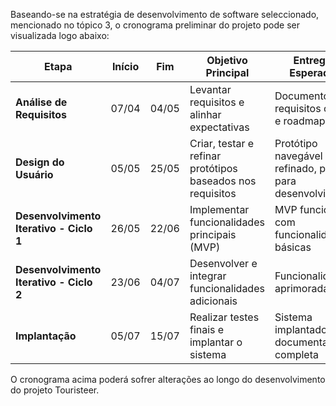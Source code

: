 
Baseando-se na estratégia de desenvolvimento de software seleccionado, mencionado no tópico 3, o cronograma preliminar do projeto pode ser visualizada logo abaixo:

| **Etapa**                     | **Início** | **Fim**   | **Objetivo Principal**                                | **Entregas Esperadas**                          | **Validação do Cliente**                          |
|-------------------------------|------------|-----------|-------------------------------------------------------|------------------------------------------------|---------------------------------------------------|
| **Análise de Requisitos**      | 07/04      | 04/05     | Levantar requisitos e alinhar expectativas            | Documento de requisitos claros e roadmap inicial | Reunião para validação e aprovação dos requisitos |
| **Design do Usuário**          | 05/05      | 25/05     | Criar, testar e refinar protótipos baseados nos requisitos | Protótipo navegável e refinado, pronto para desenvolvimento | Apresentação do protótipo para feedback e aprovação |
| **Desenvolvimento Iterativo - Ciclo 1** | 26/05 | 22/06 | Implementar funcionalidades principais (MVP)          | MVP funcional com funcionalidades básicas       | Demonstração do MVP para validação                |
| **Desenvolvimento Iterativo - Ciclo 2** | 23/06 | 04/07 | Desenvolver e integrar funcionalidades adicionais     | Funcionalidades aprimoradas                     | Feedback sobre funcionalidades adicionais         |
| **Implantação**                | 05/07      | 15/07     | Realizar testes finais e implantar o sistema          | Sistema implantado e documentação completa      | Aceitação final do sistema pelo cliente           |

O cronograma acima poderá sofrer alterações ao longo do desenvolvimento do projeto Touristeer.
